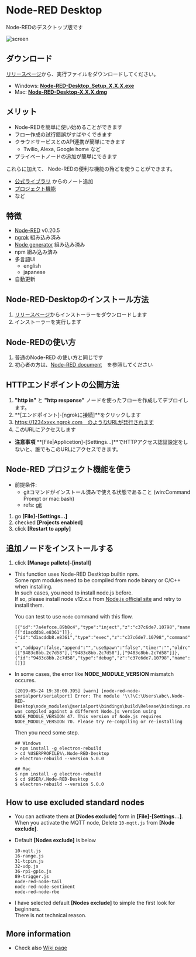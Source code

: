 # Node-RED Desktop

Node-REDのデスクトップ版です

![screen](https://raw.githubusercontent.com/sakazuki/node-red-desktop/doc/screenshot.png)

## ダウンロード


[リリースページ](https://github.com/sakazuki/node-red-desktop/releases)から、実行ファイルをダウンロードしてください。

- Windows: [**Node-RED-Desktop_Setup_X.X.X.exe**](https://github.com/sakazuki/node-red-desktop/releases)
- Mac: [**Node-RED-Desktop-X.X.X.dmg**](https://github.com/sakazuki/node-red-desktop/releases)

## メリット
- Node-REDを簡単に使い始めることができます
- フロー作成の試行錯誤がすばやくできます
- クラウドサービスとのAPI連携が簡単にできます
  - Twilio, Alexa, Google home など
- プライベートノードの追加が簡単にできます

これらに加えて、
Node-REDの便利な機能の殆どを使うことができます。

  - [公式ライブラリ](https://flows.nodered.org/) からのノート追加
  - [プロジェクト機能](https://nodered.org/docs/user-guide/projects/)
  - など

## 特徴

- [Node-RED](https://nodered.org/) v0.20.5
- [ngrok](https://ngrok.com/) 組み込み済み
- [Node generator](https://www.npmjs.com/package/node-red-nodegen)  組み込み済み
- npm 組み込み済み
- 多言語UI
  - english
  - japanese
- 自動更新

## Node-RED-Desktopのインストール方法

1. [リリースページ](https://github.com/sakazuki/node-red-desktop/releases)からインストーラーをダウンロードします
1. インストーラーを実行します

## Node-REDの使い方

1. 普通のNode-RED の使い方と同じです
1. 初心者の方は、[Node-RED document](https://nodered.org/docs/)　を参照してください

## HTTPエンドポイントの公開方法

1. **"http in"** と **"http response"** ノードを使ったフローを作成してデプロイします。
1. **[エンドポイント]-[ngrokに接続]**をクリックします
1. https://1234xxxx.ngrok.com　のようなURLが発行されます
1. このURLにアクセスします
- **注意事項** **[File|Applicetion]-[Settings...]**でHTTPアクセス認証設定をしないと、誰でもこのURLにアクセスできます。

## Node-RED プロジェクト機能を使う

- 前提条件:
  - gitコマンドがインストール済みで使える状態であること (win:Command Prompt or mac:bash)
  - refs: [git](https://git-scm.com/downloads)

1. go **[File]-[Settings...]**
1. checked **[Projects enabled]**
1. click **[Restart to apply]**

## 追加ノードをインストールする

1. click **[Manage pallete]-[install]**

- This function uses Node-RED Destktop builtin npm.  
Some npm modules need to be compiled from node binary or C/C++ when installing.  
In such cases, you need to install node.js before.  
If so, please install node v12.x.x from [Node.js official site](https://nodejs.org/) and retry to install them.
  
  You can test to use `node` command with this flow.

  ```
  [{"id":"7a4efcce.89b8c4","type":"inject","z":"c37c6de7.10798","name":"","topic":"","payload":"","payloadType":"date","repeat":"","crontab":"","once":false,"onceDelay":0.1,"x":140,"y":60,"wires":[["d1acddb8.e8361"]]},{"id":"d1acddb8.e8361","type":"exec","z":"c37c6de7.10798","command":"node -v","addpay":false,"append":"","useSpawn":"false","timer":"","oldrc":false,"name":"","x":320,"y":60,"wires":[["9483c8bb.2c7d58"],["9483c8bb.2c7d58"],["9483c8bb.2c7d58"]]},{"id":"9483c8bb.2c7d58","type":"debug","z":"c37c6de7.10798","name":"","active":true,"tosidebar":true,"console":false,"tostatus":false,"complete":"false","x":490,"y":60,"wires":[]}]
  ```

- In some cases, the error like **NODE_MODULE_VERSION** mismatch occures.

  ```
  [2019-05-24 19:38:00.395] [warn] [node-red-node-serialport/serialport] Error: The module '\\?\C:\Users\abc\.Node-RED-Desktop\node_modules\@serialport\bindings\build\Release\bindings.node'
  was compiled against a different Node.js version using
  NODE_MODULE_VERSION 47. This version of Node.js requires
  NODE_MODULE_VERSION 70. Please try re-compiling or re-installing
  ```
  
  Then you need some step.

  ```
  ## Windows
  > npm install -g electron-rebuild
  > cd %USERPROFILE%\.Node-RED-Desktop
  > electron-rebuild --version 5.0.0
  
  ## Mac
  $ npm install -g electron-rebuild
  $ cd $USER/.Node-RED-Desktop
  $ electron-rebuild --version 5.0.0
  ```

## How to use excluded standard nodes

- You can activate them at **[Nodes exclude]** form in **[File]-[Settings...]**.  
When you activate the MQTT node, Delete `10-mqtt.js` from **[Node exclude]**.

- Default **[Nodes exclude]** is below
  ```
  10-mqtt.js
  16-range.js
  31-tcpin.js
  32-udp.js
  36-rpi-gpio.js
  89-trigger.js
  node-red-node-tail
  node-red-node-sentiment
  node-red-node-rbe
  ```

- I have selected default **[Nodes exclude]** to simple the first look for beginners.  
There is not technical reason.


## More information

- Check also [Wiki page](https://github.com/sakazuki/node-red-desktop/wiki)
